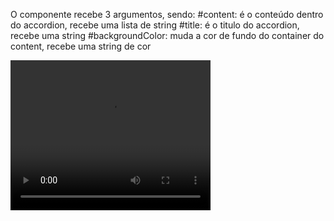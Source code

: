 O componente recebe 3 argumentos, sendo:
#content: é o conteúdo dentro do accordion, recebe uma lista de string
#title: é o titulo do accordion, recebe uma string
#backgroundColor: muda a cor de fundo do container do content, recebe uma string de cor

<video width="320" height="240" controls>
  <source src="accordion.mp4" type="video/mp4">
  Your browser does not support the video tag.
</video>
